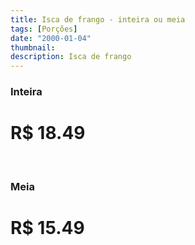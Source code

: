 ```yaml
---
title: Isca de frango - inteira ou meia
tags: [Porções]
date: "2000-01-04"
thumbnail:
description: Isca de frango
---
```


<h3 id="unordered">
<strong>
<strong>Inteira</strong>
</strong>
</h3>

# R$ 18.49

<br/>

<h3>
<strong>
<strong>Meia</strong>
</strong>
</h3>

# R$ 15.49